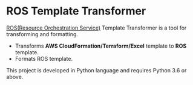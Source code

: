 # ROS Template Transformer
[ROS(Resource Orchestration Service)](https://www.alibabacloud.com/help/en/resource-orchestration-service) Template Transformer
is a tool for transforming and formatting.
- Transforms **AWS CloudFormation/Terraform/Excel** template to **ROS** template.
- Formats ROS template.

This project is developed in Python language and requires Python 3.6 or above.
